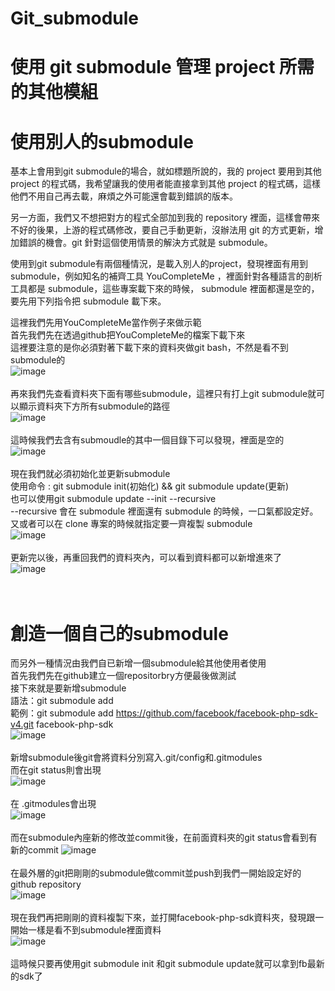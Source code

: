 # Git_submodule
# 使用 git submodule 管理 project 所需的其他模組

# 使用別人的submodule
基本上會用到git submodule的場合，就如標題所說的，我的 project 要用到其他 project 的程式碼，我希望讓我的使用者能直接拿到其他 project 的程式碼，這樣他們不用自己再去載，麻煩之外可能還會載到錯誤的版本。<br>

另一方面，我們又不想把對方的程式全部加到我的 repository 裡面，這樣會帶來不好的後果，上游的程式碼修改，要自己手動更新，沒辦法用 git 的方式更新，增加錯誤的機會。git 針對這個使用情景的解決方式就是 submodule。<br>

使用到git submodule有兩個種情況，是載入別人的project，發現裡面有用到 submodule，例如知名的補齊工具 YouCompleteMe ，裡面針對各種語言的剖析工具都是 submodule，這些專案載下來的時候， submodule 裡面都還是空的，要先用下列指令把 submodule 載下來。<br>

這裡我們先用YouCompleteMe當作例子來做示範<br>
首先我們先在透過github把YouCompleteMe的檔案下載下來<br>
這裡要注意的是你必須對著下載下來的資料夾做git bash，不然是看不到submodule的<br>
![image](https://github.com/leoa12412a/Git_submodule/blob/master/clone.png)<br><br>
再來我們先查看資料夾下面有哪些submodule，這裡只有打上git submodule就可以顯示資料夾下方所有submodule的路徑<br>
![image](https://github.com/leoa12412a/Git_submodule/blob/master/submodule.PNG)<br><br>
這時候我們去含有submoudle的其中一個目錄下可以發現，裡面是空的<br>
![image](https://github.com/leoa12412a/Git_submodule/blob/master/before.PNG)<br><br>
現在我們就必須初始化並更新submodule<br>
使用命令 : git submodule init(初始化) && git submodule update(更新)<br>
也可以使用git submodule update --init --recursive<br>
--recursive 會在 submodule 裡面還有 submodule 的時候，一口氣都設定好。<br>
又或者可以在 clone 專案的時候就指定要一齊複製 submodule<br>
![image](https://github.com/leoa12412a/Git_submodule/blob/master/submodule_init.PNG)<br><br>
更新完以後，再重回我們的資料夾內，可以看到資料都可以新增進來了<br>
![image](https://github.com/leoa12412a/Git_submodule/blob/master/after.PNG)<br><br>
<br>
# 創造一個自己的submodule
而另外一種情況由我們自已新增一個submodule給其他使用者使用<br>
首先我們先在github建立一個repositorbry方便最後做測試<br>
接下來就是要新增submodule<br>
語法：git submodule add <repository> [<path>](哪一個檔案庫/哪個路徑)<br>
範例：git submodule add https://github.com/facebook/facebook-php-sdk-v4.git facebook-php-sdk<br>
![image](https://github.com/leoa12412a/Git_submodule/blob/master/add_submodule.PNG)<br><br>
新增submodule後git會將資料分別寫入.git/config和.gitmodules<br>
而在git status則會出現<br>
![image](https://github.com/leoa12412a/Git_submodule/blob/master/status.PNG)<br><br>
在 .gitmodules會出現<br>
![image](https://github.com/leoa12412a/Git_submodule/blob/master/file.PNG)<br><br>
而在submodule內座新的修改並commit後，在前面資料夾的git status會看到有新的commit
![image](https://github.com/leoa12412a/Git_submodule/blob/master/new.PNG)<br><br>
在最外層的git把剛剛的submodule做commit並push到我們一開始設定好的github repository<br>
![image](https://github.com/leoa12412a/Git_submodule/blob/master/remote.PNG)<br><br>
現在我們再把剛剛的資料複製下來，並打開facebook-php-sdk資料夾，發現跟一開始一樣是看不到submodule裡面資料<br>
![image](https://github.com/leoa12412a/Git_submodule/blob/master/sdk.PNG)<br><br>
這時候只要再使用git submodule init 和git submodule update就可以拿到fb最新的sdk了

